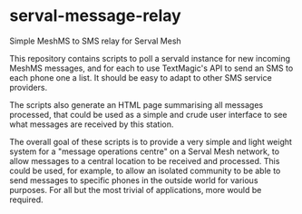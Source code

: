 # serval-message-relay
Simple MeshMS to SMS relay for Serval Mesh

This repository contains scripts to poll a servald instance for new incoming
MeshMS messages, and for each to use TextMagic's API to send an SMS to each
phone one a list. It should be easy to adapt to other SMS service providers.

The scripts also generate an HTML page summarising all messages processed,
that could be used as a simple and crude user interface to see what messages
are received by this station.

The overall goal of these scripts is to provide a very simple and light
weight system for a "message operations centre" on a Serval Mesh network,
to allow messages to a central location to be received and processed.
This could be used, for example, to allow an isolated community to be able
to send messages to specific phones in the outside world for various
purposes.  For all but the most trivial of applications, more would be
required.
